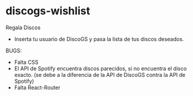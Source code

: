 # discogs-wishlist
 Regala Discos
- Inserta tu usuario de DiscoGS y pasa la lista de tus discos deseados.

BUGS:
* Falta CSS
* El API de Spotify encuentra discos parecidos, si no encuentra el disco exacto. (se debe a la diferencia de la API de DiscoGS contra la API de Spotify)
* Falta React-Router
